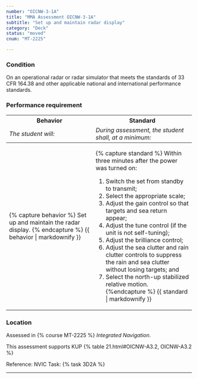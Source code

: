 ```yaml
---
number: "OICNW-3-1A"
title: "MMA Assessment OICNW-3-1A"
subtitle: "Set up and maintain radar display"
category: "Deck"
status: "moved"
cnum: "MT-2225"

---
```

### Condition

On an operational radar or radar simulator that meets the standards of 33 CFR 164.38 and other applicable national and international performance standards.

### Performance requirement 

<table width='100%' class='Guidelines'>
 <thead>
 <tr>
     <th class='thirty'>Behavior</th>
     <th class='seventy'>Standard</th>
 </tr>
 <tr>
     <td><em>The student will:</em></td>
     <td><em>During assessment, the student shall, at a minimum:</em></td>
 </tr>
 </thead>
 <tbody>
 

<tr><td>

{% capture behavior %}
Set up and maintain the radar display.
{% endcapture %}
{{ behavior | markdownify }}

</td><td>

{% capture standard %}
Within three minutes after the power was turned on: 

1. Switch the set from standby to transmit;
2. Select the appropriate scale;
3. Adjust the gain control so that targets and sea return appear;
4. Adjust the tune control (if the unit is not self-tuning);
5. Adjust the brilliance control;
6. Adjust the sea clutter and rain clutter controls to suppress the rain and sea clutter without losing targets; and
7. Select the north-up stabilized relative motion.
{%endcapture %}
{{ standard | markdownify }}

</td></tr>



 </tbody>
 </table>

### Location

Assessed in  {% course  MT-2225 %}  *Integrated Navigation*.

This assessment supports KUP {% table 21.html#OICNW-A3.2, OICNW-A3.2 %}

Reference: NVIC Task: {% task 3D2A  %}

***

